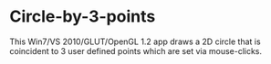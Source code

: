 Circle-by-3-points
==================

This Win7/VS 2010/GLUT/OpenGL 1.2 app draws a 2D circle that is coincident to 3 user defined points which are set via mouse-clicks.